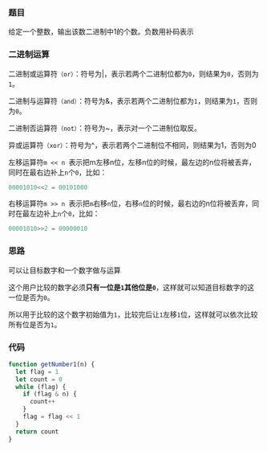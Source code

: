 ### 题目

给定一个整数，输出该数二进制中1的个数。负数用补码表示

### 二进制运算

二进制或运算符`（or）`：符号为|，表示若两个二进制位都为`0`，则结果为`0`，否则为`1`。

二进制与运算符`（and）`：符号为&，表示若两个二进制位都为`1`，则结果为`1`，否则为`0`。

二进制否运算符`（not）`：符号为~，表示对一个二进制位取反。

异或运算符`（xor）`：符号为^，表示若两个二进制位不相同，则结果为1，否则为0

左移运算符`m << n `表示把m左移n位，左移n位的时候，最左边的n位将被丢弃，同时在最右边补上`n`个`0`，比如：

```js
00001010<<2 = 00101000
```

右移运算符`m >> n `表示把`m`右移`n`位，右移`n`位的时候，最右边的n位将被丢弃，同时在最左边补上`n`个`0`，比如：

```js
00001010>>2 = 00000010
```

### 思路

可以让目标数字和一个数字做与运算

这个用户比较的数字必须**只有一位是`1`其他位是`0`**，这样就可以知道目标数字的这一位是否为`0`。

所以用于比较的这个数字初始值为`1`，比较完后让`1`左移`1`位，这样就可以依次比较所有位是否为`1`。

### 代码

```js
function getNumber1(n) {
  let flag = 1
  let count = 0
  while (flag) {
    if (flag & n) {
      count++
    }
    flag = flag << 1
  }
  return count
}
```

